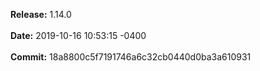 **Release:** 
1.14.0
<br><br>**Date:** 
2019-10-16 10:53:15 -0400
<br><br>**Commit:** 
18a8800c5f7191746a6c32cb0440d0ba3a610931
